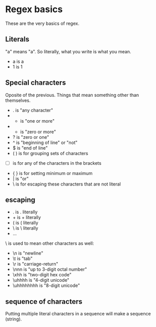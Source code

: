 # Regex basics

These are the very basics of regex.

## Literals
"a" means "a". So literally, what you write is what you mean.
- a is a
- 1 is 1

## Special characters
Oposite of the previous. Things that mean something other than themselves.
- . is "any character"
- + is "one or more"
- * is "zero or more"
- ? is "zero or one"
- ^ is "beginning of line" or "not"
- $ is "end of line"
- ( ) is for grouping sets of characters
- [ ] is for any of the characters in the brackets
- { } is for setting minimum or maximum
- | is "or"
- \ is for escaping these characters that are not literal

## escaping
- \. is . literally
- \+ is + literally
- \( is ( literally
- \\ is \ literally
- ...

\ is used to mean other characters as well:

- \n is "newline"
- \t is "tab"
- \r is "carriage-return"
- \nnn is "up to 3-digit octal number"
- \xhh is "two-digit hex code"
- \uhhhh is "4-digit unicode"
- \uhhhhhhhh is "8-digit unicode"

## sequence of characters
Putting multiple literal characters in a sequence will make a sequence (string).

